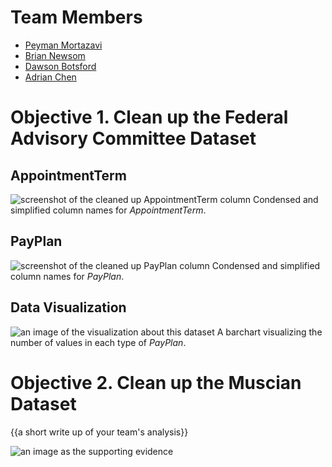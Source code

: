 # Team Members

* [Peyman Mortazavi](https://github.com/peymanmortazavi)
* [Brian Newsom](https://github.com/briannewsom)
* [Dawson Botsford](https://github.com/dawsonbotsford)
* [Adrian Chen](https://github.com/adrian-chen)

# Objective 1. Clean up the Federal Advisory Committee Dataset

## AppointmentTerm 
![screenshot of the cleaned up AppointmentTerm column](http://imgur.com/Z1yzQhE.png) 
Condensed and simplified column names for *AppointmentTerm*.

## PayPlan
![screenshot of the cleaned up PayPlan column](http://imgur.com/r1B9u4x.png) 
Condensed and simplified column names for *PayPlan*.

## Data Visualization
![an image of the visualization about this dataset](http://imgur.com/zcBYIWM.png)
A barchart visualizing the number of values in each type of *PayPlan*.

# Objective 2. Clean up the Muscian Dataset

{{a short write up of your team's analysis}}

![an image as the supporting evidence](image.png?raw=true) 

